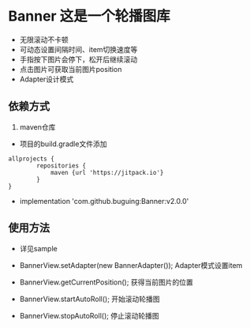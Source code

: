 # Banner 这是一个轮播图库
*   无限滚动不卡顿
*   可动态设置间隔时间、item切换速度等
*   手指按下图片会停下，松开后继续滚动
*   点击图片可获取当前图片position
*   Adapter设计模式

## 依赖方式
1. maven仓库
*   项目的build.gradle文件添加
    
```
allprojects {
        repositories {
            maven {url 'https://jitpack.io'}
        }
}
```
*   implementation 'com.github.buguing:Banner:v2.0.0'

## 使用方法
*   详见sample

*   BannerView.setAdapter(new BannerAdapter()); Adapter模式设置item
*   BannerView.getCurrentPosition();            获得当前图片的位置
*   BannerView.startAutoRoll();                 开始滚动轮播图
*   BannerView.stopAutoRoll();                  停止滚动轮播图
